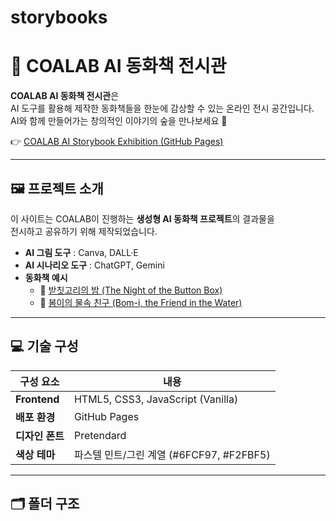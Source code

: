 # storybooks
# 🌙 COALAB AI 동화책 전시관

**COALAB AI 동화책 전시관**은  
AI 도구를 활용해 제작한 동화책들을 한눈에 감상할 수 있는 온라인 전시 공간입니다.  
AI와 함께 만들어가는 창의적인 이야기의 숲을 만나보세요 🌿  

👉 [COALAB AI Storybook Exhibition (GitHub Pages)](https://coalab.github.io/storybooks)

---

## 🖼️ 프로젝트 소개

이 사이트는 COALAB이 진행하는 **생성형 AI 동화책 프로젝트**의 결과물을  
전시하고 공유하기 위해 제작되었습니다.  

- **AI 그림 도구** : Canva, DALL·E  
- **AI 시나리오 도구** : ChatGPT, Gemini  
- **동화책 예시**  
  - 📘 [받칫고리의 밤 (The Night of the Button Box)](https://buttonbox.my.canva.site/)  
  - 🐶 [봄이의 물속 친구 (Bom-i, the Friend in the Water)](https://coalab.my.canva.site/presentation-bom-i-the-friend-in-the-water)

---

## 💻 기술 구성

| 구성 요소 | 내용 |
|------------|------|
| **Frontend** | HTML5, CSS3, JavaScript (Vanilla) |
| **배포 환경** | GitHub Pages |
| **디자인 폰트** | Pretendard |
| **색상 테마** | 파스텔 민트/그린 계열 (#6FCF97, #F2FBF5) |

---

## 🗂️ 폴더 구조

